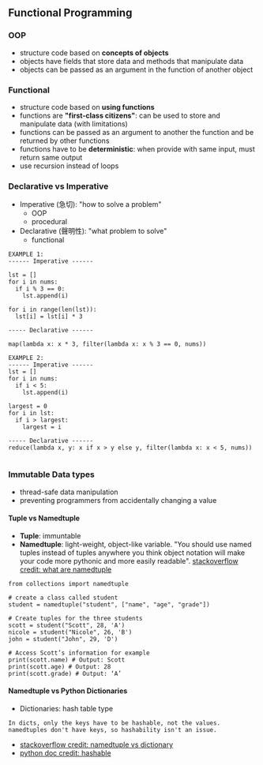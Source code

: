 ## Functional Programming

### OOP
- structure code based on **concepts of objects**
- objects have fields that store data and methods that manipulate data
- objects can be passed as an argument in the function of another object


### Functional
- structure code based on **using functions**
- functions are **"first-class citizens"**: can be used to store and manipulate data (with limitations)
- functions can be passed as an argument to another the function and be returned by other functions
- functions have to be **deterministic**: when provide with same input, must return same output
- use recursion instead of loops


### Declarative vs Imperative
- Imperative (急切): "how to solve a problem"
    - OOP
    - procedural
- Declarative (聲明性): "what problem to solve"
    - functional

```
EXAMPLE 1:
------ Imperative ------

lst = []
for i in nums:
  if i % 3 == 0:
    lst.append(i)

for i in range(len(lst)):
  lst[i] = lst[i] * 3

----- Declarative ------

map(lambda x: x * 3, filter(lambda x: x % 3 == 0, nums))

EXAMPLE 2:
------ Imperative ------
lst = []
for i in nums:
  if i < 5:
    lst.append(i)

largest = 0
for i in lst:
  if i > largest:
    largest = i

----- Declarative ------
reduce(lambda x, y: x if x > y else y, filter(lambda x: x < 5, nums))


```

### Immutable Data types
- thread-safe data manipulation
- preventing programmers from accidentally changing a value



#### Tuple vs Namedtuple
- **Tuple**: immuntable
- **Namedtuple**: light-weight, object-like variable. "You should use named tuples instead of tuples anywhere you think object notation will make your code more pythonic and more easily readable". [stackoverflow credit: what are namedtuple](https://stackoverflow.com/questions/2970608/what-are-named-tuples-in-python)
```
from collections import namedtuple

# create a class called student
student = namedtuple("student", ["name", "age", "grade"])

# Create tuples for the three students
scott = student("Scott", 28, 'A')
nicole = student("Nicole", 26, 'B')
john = student("John", 29, 'D')

# Access Scott’s information for example
print(scott.name) # Output: Scott
print(scott.age) # Output: 28
print(scott.grade) # Output: ‘A’
```

#### Namedtuple vs Python Dictionaries
- Dictionaries: hash table type
```
In dicts, only the keys have to be hashable, not the values. namedtuples don't have keys, so hashability isn't an issue.
```
- [stackoverflow credit: namedtuple vs dictionary](https://stackoverflow.com/questions/9872255/when-and-why-should-i-use-a-namedtuple-instead-of-a-dictionary)
- [python doc credit: hashable](https://docs.python.org/3/glossary.html#term-hashable)
